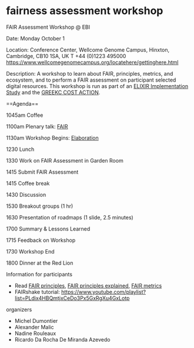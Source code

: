 # fairness assessment workshop
FAIR Assessment Workshop @ EBI

Date: Monday October 1

Location: Conference Center, Wellcome Genome Campus, Hinxton, Cambridge, CB10 1SA, UK
T +44 (0)1223 495000 https://www.wellcomegenomecampus.org/locatehere/gettinghere.html

Description: A workshop to learn about FAIR, principles, metrics, and ecosystem, and to perform a FAIR assessment on participant selected digital resources. This workshop is run as part of an [ELIXIR Implementation Study](https://www.elixir-europe.org/platforms/data/fairness-core-resources) and the [GREEKC COST ACTION](http://www.cost.eu/COST_Actions/ca/CA15205).


==Agenda==

1045am Coffee

1100am Plenary talk: [FAIR](2018-Dumontier-FAIRCDR-FAIR.pptx)

1130am Workshop Begins: [Elaboration](ElaborationoftheFAIRprinciplesandmetrics.pdf)

1230 Lunch

1330 Work on FAIR Assessment in Garden Room

1415 Submit FAIR Assessment

1415 Coffee break

1430 Discussion

1530 Breakout groups (1 hr)

1630 Presentation of roadmaps (1 slide, 2.5 minutes)

1700 Summary & Lessons Learned

1715 Feedback on Workshop

1730 Workshop End

1800 Dinner at the Red Lion

Information for participants
* Read [FAIR principles](https://www.nature.com/articles/sdata201618), [FAIR principles explained](https://www.dtls.nl/fair-data/fair-principles-explained/), [FAIR metrics](https://www.nature.com/articles/sdata2018118)
* FAIRshake tutorial: https://www.youtube.com/playlist?list=PLdix4HBQmtjxCeDo3Px5GxRgXu4GxLotp 


organizers
* Michel Dumontier 
* Alexander Malic
* Nadine Rouleaux
* Ricardo Da Rocha De Miranda Azevedo
